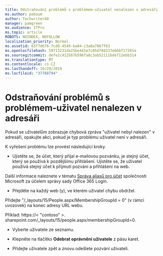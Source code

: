 ```yaml
---
title: Odstraňování problémů s problémem-uživatel nenalezen v adresáři
ms.author: pebaum
author: Techwriter40
manager: pamgreen
ms.audience: ITPro
ms.topic: article
ROBOTS: NOINDEX, NOFOLLOW
localization_priority: Normal
ms.assetid: 63f7d676-7cd9-4549-ba84-c3a8a7867f63
ms.openlocfilehash: 59713231da25be441e7c05d788337e66bf17265a
ms.sourcegitcommit: defe2c412567b596fa8c3ab52111bde712ebb314
ms.translationtype: MT
ms.contentlocale: cs-CZ
ms.lasthandoff: 10/29/2019
ms.locfileid: "37768794"
---
```

# <a name="troubleshoot-issue---user-not-found-in-directory"></a>Odstraňování problémů s problémem-uživatel nenalezen v adresáři

Pokud se uživatelům zobrazuje chybová zpráva "uživatel nebyl nalezen" v adresáři, opakujte akci, pokud je typ problému uživatel není v adresáři.

K vyřešení problému lze provést následující kroky.

- Ujistěte se, že účet, který přijal e-mailovou pozvánku, je stejný účet, který se používá k pozdějšímu přihlášení. Ujistěte se, že uživatel používá stejný účet k přijmutí pozvání a přihlášení na web. 

Další informace naleznete v tématu [Správa aliasů pro účet</a> společnosti Microsoft za účelem správy sady Office 365 Login](https://support.microsoft.com/help/12407/microsoft-account-how-to-manage-aliases). 

- Přejděte na každý web (y), ve kterém uživatel chybu obdržel. 

Přidejte "/_layouts/15/People.aspx/MembershipGroupId = 0" (v rámci uvozovek) na konec adresy URL webu. 

Příklad: https://< "contoso" >. sharepoint.com/_layouts/15/people.aspx/membershipGroupId=0.

- Vyberte uživatele ze seznamu.

- Klepněte na tlačítko **Odebrat oprávnění uživatele** z pásu karet. 
-  Přidejte uživatele zpět a znovu odešlete pozvání uživateli.

